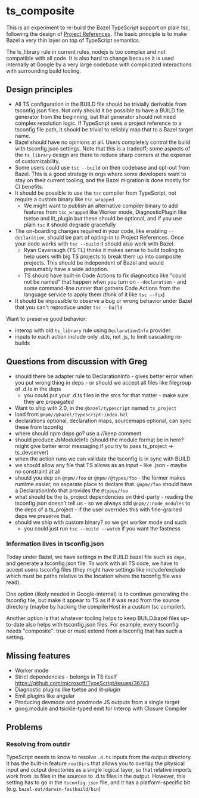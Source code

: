 # ts_composite

This is an experiment to re-build the Bazel TypeScript support on plain tsc, following the design of [Project References](https://www.typescriptlang.org/docs/handbook/project-references.html). The basic principle is to make Bazel a very thin layer on top of TypeScript semantics.

The ts_library rule in current rules_nodejs is too complex and not compatible with all code. It is also hard to change because it is used internally at Google by a very large codebase with complicated interactions with surrounding build tooling.

## Design principles

- All TS configuration in the BUILD file should be trivially derivable from tsconfig.json files. Not only should it be possible to have a BUILD file generator from the beginning, but that generator should not need complex resolution logic. If TypeScript sees a project reference to a tsconfig file path, it should be trivial to reliably map that to a Bazel target name.
- Bazel should have no opinions at all. Users completely control the build with tsconfig.json settings. Note that this is a tradeoff; some aspects of the `ts_library` design are there to reduce sharp corners at the expense of customizability.
- Some users could use `tsc --build` on their codebase and opt-out from Bazel. This is a good strategy in orgs where some developers want to stay on their current tooling, and the Bazel migration is done mostly for CI benefits.
- It should be possible to use the `tsc` compiler from TypeScript, not require a custom binary like `tsc_wrapped`
  - We might want to publish an alternative compiler binary to add features from `tsc_wrapped` like Worker mode, DiagnosticPlugin like tsetse and lit_plugin but these should be optional, and if you use plain `tsc` it should degrade gracefully
- The on-boarding changes required in your code, like enabling `--declaration`, should be part of opting-in to Project References. Once your code works with `tsc --build` it should also work with Bazel.
  - Ryan Cavenaugh (TS TL) thinks it makes sense to build tooling to help users with big TS projects to break them up into composite projects. This should be independent of Bazel and would presumably have a wide adoption.
  - TS should have built-in Code Actions to fix diagnostics like "could not be named" that happen when you turn on `--declaration` - and some command-line runner that gathers Code Actions from the language service to apply them (think of it like `tsc --fix`)
- It should be impossible to observe a bug or wrong behavior under Bazel that you can't reproduce under `tsc --build`

Want to preserve good behavior:

- interop with old `ts_library` rule using `DeclarationInfo` provider.
- inputs to each action include only .d.ts, not .js, to limit cascading re-builds

## Questions from discussion with Greg

- should there be adapter rule to DeclarationInfo - gives better error when you put wrong thing in deps - or should we accept all files like filegroup of .d.ts in the deps
    - you could put your .d.ts files in the srcs for that matter - make sure they are propagated
- Want to ship with 2.0, in the `@bazel/typescript` named `ts_project`
- load from `@npm//@bazel/typescript:index.bzl`
- declarations optional, declaration maps, sourcemaps optional, can sync these from tsconfig
- where should npm deps go? use a //keep comment
- should produce JsModuleInfo (should the module format be in here? might give better error messaging if you try to pass ts_project -> ts_devserver)
- when the action runs we can validate the tsconfig is in sync with BUILD
- we should allow any file that TS allows as an input - like .json - maybe no constraint at all
- should you dep on `@npm//foo` or `@npm//@types/foo` - the former makes runtime easier, no separate place to declare that. `@npm//foo` should have a DeclarationInfo that provides the `@types/foo`
- what should be the ts_project dependencies on third-party - reading the tsconfig.json doesn't tell us - so we always add `@npm//:node_modules` to the deps of a ts_project - if the user overrides this with fine-grained deps we preserve that.
- should we ship with custom binary? so we get worker mode and such
  - you could just run `tsc --build --watch` if you want the fastness

### Information lives in tsconfig.json

Today under Bazel, we have settings in the BUILD.bazel file such as `deps`, and generate a tsconfig.json file.
To work with all TS code, we have to accept users tsconfig files (they might have settings like include/exclude which must be paths relative to the location where the tsconfig file was read).

One option (likely needed in Google-internal) is to continue generating the tsconfig file, but make it appear to TS as if it was read from the source directory (maybe by hacking the compilerHost in a custom tsc compiler).

Another option is that whatever tooling helps to keep BUILD.bazel files up-to-date also helps with tsconfig.json files. For example, every tsconfig needs "composite": true or must extend from a tsconfig that has such a setting.

## Missing features

- Worker mode
- Strict dependencies - belongs in TS itself https://github.com/microsoft/TypeScript/issues/36743
- Diagnostic plugins like tsetse and lit-plugin
- Emit plugins like angular
- Producing devmode and prodmode JS outputs from a single target
- goog.module and tsickle-typed emit for interop with Closure Compiler

## Problems

### Resolving from outdir

TypeScript needs to know to resolve `.d.ts` inputs from the output directory. It has the built-in feature `rootDirs` that allows you to overlay the physical input and output directories as a single logical layer, so that relative imports work from .ts files in the sources to  .d.ts files in the output. However, this setting has to go in the `tsconfig.json` file, and it has a platform-specific bit (e.g. `bazel-out/darwin-fastbuild/bin`)
